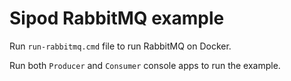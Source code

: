 # Sipod RabbitMQ example

Run `run-rabbitmq.cmd` file to run RabbitMQ on Docker.

Run both `Producer` and `Consumer` console apps to run the example.